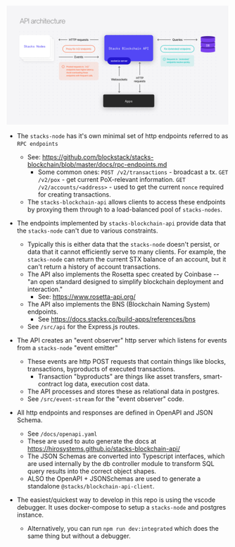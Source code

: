 ![API architecture!](api-architecture.png)

* The `stacks-node` has it's own minimal set of http endpoints referred to as `RPC endpoints`
  * See: https://github.com/blockstack/stacks-blockchain/blob/master/docs/rpc-endpoints.md
    * Some common ones:
      `POST /v2/transactions` - broadcast a tx.
      `GET /v2/pox` - get current PoX-relevant information.
      `GET /v2/accounts/<address>` - used to get the current `nonce` required for creating transactions.
  * The `stacks-blockchain-api` allows clients to access these endpoints by proxying them through to a load-balanced pool of `stacks-nodes`.


* The endpoints implemented by `stacks-blockchain-api` provide data that the `stacks-node` can't due to various constraints.
  * Typically this is either data that the `stacks-node` doesn't persist, or data that it cannot efficiently serve to many clients.
    For example, the `stacks-node` can return the current STX balance of an account, but it can't return a history of account transactions.
  * The API also implements the Rosetta spec created by Coinbase -- "an open standard designed to simplify blockchain deployment and interaction."
    * See: https://www.rosetta-api.org/
  * The API also implements the BNS (Blockchain Naming System) endpoints.
    * See https://docs.stacks.co/build-apps/references/bns
  * See `/src/api` for the Express.js routes.


* The API creates an "event observer" http server which listens for events from a `stacks-node` "event emitter"
  * These events are http POST requests that contain things like blocks, transactions, byproducts of executed transactions.
    * Transaction "byproducts" are things like asset transfers, smart-contract log data, execution cost data.
  * The API processes and stores these as relational data in postgres.
  * See `/src/event-stream` for the "event observer" code.


* All http endpoints and responses are defined in OpenAPI and JSON Schema.
  * See `/docs/openapi.yaml`
  * These are used to auto generate the docs at https://hirosystems.github.io/stacks-blockchain-api/
  * The JSON Schemas are converted into Typescript interfaces, which are used internally by the db controller module to transform SQL query results into the correct object shapes.
  * ALSO the OpenAPI + JSONSchemas are used to generate a standalone `@stacks/blockchain-api-client`.


* The easiest/quickest way to develop in this repo is using the vscode debugger. It uses docker-compose to setup a `stacks-node` and postgres instance.
  * Alternatively, you can run `npm run dev:integrated` which does the same thing but without a debugger.
